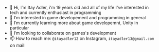 - 👋 Hi, I’m Itay Adler, i'm 19 years old and all of my life I've interested in tech and currently enthusiast in programming
- 👀 I’m interested in game developement and programming in general
- 🌱 I’m currently learning more about game developemnt, Unity in particular
- 💞️ I’m looking to collaborate on games's development
- 📫 How to reach me: ``@itayadler12`` on Instagram, ``itayadler13@gmail.com`` on mail

<!---
itayweb/itayweb is a ✨ special ✨ repository because its `README.md` (this file) appears on your GitHub profile.
You can click the Preview link to take a look at your changes.
--->
